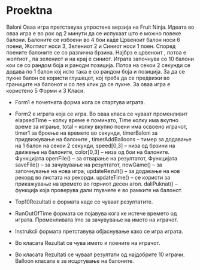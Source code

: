 Proektna
========

Baloni
Оваа игра претставува упростена верзија на Fruit Ninja.
Идеата  во оваа игра е во рок од 2 минути да се испукаат што е можно повеке балони. Балоните се избоени во 4 бои каде Црвеноит балон носи 6 поени, Жолтиот носи 3, Зелениот 2 и Синиот носи 1 поен. Според поените балоните се со различна брзина.
Најбрз е црвеноит , потоа е жолтиот , па зелениот и на крај е синиот.
Играта започнува со 10 балони кои се со рандом боја и ранодм позиција. Потоа на секои 2 секунди се додава по 1 балон кој исто така е со рандом боја и позиција.
За да се пукне балон се користи глушецот, кој треба да се предвижи во границите на балонот и со лев клик да се пукне.
За оваа игра е користено 5 Форми и 3 Класи.
-	Form1 е почетната форма кога се стартува играта.

-	Form2 e играта која се игра. Во оваа класа се чуваат променливит elapsedTime – колку време е поминато, Time колку има вкупно време за играње, total –  колку вкупно поени има освоено играчот, timer1 за броење на времето во секунди, timerBaloni за придвижување на балоните , timerAddBalloons – тимер за додавање на 1 балон на секои 2 секунди, speed[0,3] – низа од брзини на движење на балоните, color[0,3] – низа од бои на балоните. Функцијата openFile() – за отварање на резултатот, Функцијата saveFile() – за зачувување на резултатот, newGame() – за започнување на нова игра, updateRezult() – за додавање на нов рекорд во листата на рекорди. updateTime() – се користи за прикажување на времето во горниот десен агол. daliPuknat() – функција која проверува дали глувчете е во рамките на балонот. 

-	Top10Rezultati е формата каде се чуваат резултатите. 

-	RunOutOfTime формата се појавува кога ке истече времето од играта. Променливата Ime за зачувување на името на играчот.

-	Instrukcii формата претставува објаснување како се игра играта. 

-	Во класата Rezultat се чува името и поените на играчот.

-	Во класата Rezultati се чуваат резултати од најдобрите 10 играчи. Balloon класата е за исцртување на балоните.  

